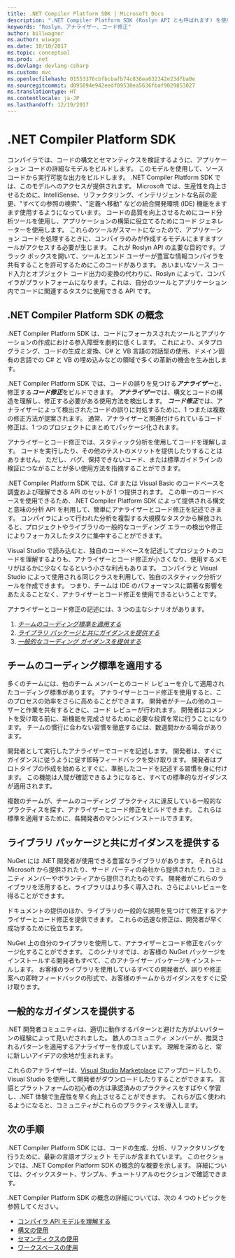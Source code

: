 ```yaml
---
title: .NET Compiler Platform SDK | Microsoft Docs
description: ".NET Compiler Platform SDK (Roslyn API とも呼ばれます) を使用して、.NET コードを理解し、エラーを見つけて、そのエラーを修正する方法について説明します。"
keywords: "Roslyn、アナライザー、コード修正"
author: billwagner
ms.author: wiwagn
ms.date: 10/10/2017
ms.topic: conceptual
ms.prod: .net
ms.devlang: devlang-csharp
ms.custom: mvc
ms.openlocfilehash: 01553376cbfbcbafb74c836ea632342e23dfba0e
ms.sourcegitcommit: d095094e942eedf09530ea5636fbaf9029853027
ms.translationtype: HT
ms.contentlocale: ja-JP
ms.lasthandoff: 12/19/2017
---
```

# <a name="the-net-compiler-platform-sdk"></a>.NET Compiler Platform SDK

コンパイラでは、コードの構文とセマンティクスを検証するように、アプリケーション コードの詳細なモデルをビルドします。 このモデルを使用して、ソース コードから実行可能な出力をビルドします。 .NET Compiler Platform SDK では、このモデルへのアクセスが提供されます。 Microsoft では、生産性を向上させるために、IntelliSense、リファクタリング、インテリジェントな名前の変更、"すべての参照の検索"、"定義へ移動" などの統合開発環境 (IDE) 機能をますます使用するようになっています。 コードの品質を向上させるためにコード分析ツールを使用し、アプリケーションの構築に役立てるためにコード ジェネレーターを使用します。 これらのツールがスマートになったので、アプリケーション コードを処理するときに、コンパイラのみが作成するモデルにますますツールがアクセスする必要が生じます。 これが Roslyn API の主要な目的です。ブラック ボックスを開いて、ツールとエンド ユーザーが豊富な情報コンパイラを共有することを許可するためにこのコードがあります。
あいまいなソース コード入力とオブジェクト コード出力の変換の代わりに、Roslyn によって、コンパイラがプラットフォームになります。これは、自分のツールとアプリケーション内でコードに関連するタスクに使用できる API です。

## <a name="net-compiler-platform-sdk-concepts"></a>.NET Compiler Platform SDK の概念

.NET Compiler Platform SDK は、コードにフォーカスされたツールとアプリケーションの作成における参入障壁を劇的に低くします。 これにより、メタプログラミング、コードの生成と変換、C# と VB 言語の対話型の使用、ドメイン固有の言語での C# と VB の埋め込みなどの領域で多くの革新の機会を生み出します。

.NET Compiler Platform SDK では、コードの誤りを見つける***アナライザー***と、修正する***コード修正***をビルドできます。 ***アナライザー***では、構文とコードの構造を理解し、修正する必要がある使用方法を検出します。 ***コード修正***では、アナライザーによって検出されたコードの誤りに対処するために、1 つまたは複数の修正方法が提案されます。 通常、アナライザーと関連付けられているコード修正は、1 つのプロジェクトにまとめてパッケージ化されます。 

アナライザーとコード修正では、スタティック分析を使用してコードを理解します。 コードを実行したり、その他のテストのメリットを提供したりすることはありません。 ただし、バグ、保持できないコード、または標準ガイドラインの検証につながることが多い使用方法を指摘することができます。

.NET Compiler Platform SDK では、C# または Visual Basic のコードベースを調査および理解できる API のセットが 1 つ提供されます。 この単一のコードベースを使用できるため、.NET Compiler Platform SDK によって提供される構文と意味の分析 API を利用して、簡単にアナライザーとコード修正を記述できます。 コンパイラによって行われた分析を複製する大規模なタスクから解放されると、プロジェクトやライブラリの一般的なコーディング エラーの検出や修正によりフォーカスしたタスクに集中することができます。

Visual Studio で読み込むと、独自のコードベースを記述してプロジェクトのコードを理解するよりも、アナライザーとコード修正が小さくなり、使用するメモリがはるかに少なくなるという小さな利点もあります。 コンパイラと Visual Studio によって使用される同じクラスを利用して、独自のスタティック分析ツールを作成できます。 つまり、チームは IDE のパフォーマンスに顕著な影響をあたえることなく、アナライザーとコード修正を使用できるということです。

アナライザーとコード修正の記述には、3 つの主なシナリオがあります。

1. [*チームのコーディング標準を適用する*](#enforce-team-coding-standards)
1. [*ライブラリ パッケージと共にガイダンスを提供する*](#provide-guidance-with-library-packages)
1. [*一般的なコーディング ガイダンスを提供する*](#provide-general-coding-guidance)

## <a name="enforce-team-coding-standards"></a>チームのコーディング標準を適用する

多くのチームには、他のチーム メンバーとのコード レビューを介して適用されたコーディング標準があります。 アナライザーとコード修正を使用すると、このプロセスの効率をさらに高めることができます。 開発者がチームの他のユーザーと作業を共有するときに、コード レビューが行われます。 開発者はコメントを受け取る前に、新機能を完成させるために必要な投資を常に行うことになります。 チームの慣行に合わない習慣を徹底するには、数週間かかる場合があります。

開発者として実行したアナライザーでコードを記述します。 開発者は、すぐにガイダンスに従うように促す即時フィードバックを受け取ります。 開発者はプロトタイプの作成を始めるとすぐに、準拠したコードを記述する習慣を身に付けます。 この機能は人間が確認できるようになると、すべての標準的なガイダンスが適用されます。

複数のチームが、チームのコーディング プラクティスに違反している一般的なプラクティスを探す、アナライザーとコード修正をビルドできます。 これらは標準を適用するために、各開発者のマシンにインストールできます。

## <a name="provide-guidance-with-library-packages"></a>ライブラリ パッケージと共にガイダンスを提供する

NuGet には .NET 開発者が使用できる豊富なライブラリがあります。
それらは Microsoft から提供されたり、サード パーティの会社から提供されたり、コミュニティ メンバーやボランティアから提供されたものです。 開発者がこれらのライブラリを活用すると、ライブラリはより多く導入され、さらによいレビューを得ることができます。

ドキュメントの提供のほか、ライブラリの一般的な誤用を見つけて修正するアナライザーとコード修正を提供できます。 これらの迅速な修正は、開発者が早く成功するために役立ちます。 

NuGet 上の自分のライブラリを使用して、アナライザーとコード修正をパッケージ化することができます。 このシナリオでは、お客様の NuGet パッケージをインストールする開発者もすべて、このアナライザー パッケージをインストールします。 お客様のライブラリを使用しているすべての開発者が、誤りや修正案への即時フィードバックの形式で、お客様のチームからガイダンスをすぐに受け取ります。

## <a name="provide-general-guidance"></a>一般的なガイダンスを提供する

.NET 開発者コミュニティは、適切に動作するパターンと避けた方がよいパターンの経験によって見いだされました。 数人のコミュニティ メンバーが、推奨されるパターンを適用するアナライザーを作成しています。 理解を深めると、常に新しいアイデアの余地が生まれます。

これらのアナライザーは、[Visual Studio Marketplace](https://marketplace.visualstudio.com/vs) にアップロードしたり、Visual Studio を使用して開発者がダウンロードしたりすることができます。 言語とプラットフォームの初心者の方は承認済みのプラクティスをすばやく学習し、.NET 体験で生産性を早く向上させることができます。 これらが広く使われるようになると、コミュニティがこれらのプラクティスを導入します。

## <a name="next-steps"></a>次の手順

.NET Compiler Platform SDK には、コードの生成、分析、リファクタリングを行うために、最新の言語オブジェクト モデルが含まれています。 このセクションでは、.NET Compiler Platform SDK の概念的な概要を示します。 詳細については、クイックスタート、サンプル、チュートリアルのセクションで確認できます。

.NET Compiler Platform SDK の概念の詳細については、次の 4 つのトピックを参照してください。

 - [コンパイラ API モデルを理解する](compiler-api-model.md)
 - [構文の使用](work-with-syntax.md)
 - [セマンティクスの使用](work-with-semantics.md)
 - [ワークスペースの使用](work-with-workspace.md)

<!--

Turn this on as more of the conceptual content is in place:
- Try the [Quickstarts](quickstart/index.md) to create your first tutorial.
- Experiment with one of the [Tutorials](tutorials/index.md).
- Explore the [Samples](samples/index.md) to see some simple analyzers.
- Read the [Concepts](concepts/index.md) to understand the ideas behind analyzers and code fixes.

-->